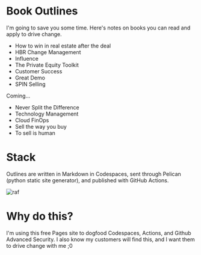 # Book Outlines 
I'm going to save you some time. Here's notes on books you can read and apply to drive change.

- How to win in real estate after the deal
- HBR Change Management
- Influence
- The Private Equity Toolkit
- Customer Success
- Great Demo
- SPIN Selling

Coming...
- Never Split the Difference
- Technology Management
- Cloud FinOps
- Sell the way you buy
- To sell is human

# Stack
Outlines are written in Markdown in Codespaces, sent through Pelican (python static site generator), and published with GitHub Actions.


![raf](https://user-images.githubusercontent.com/25858030/222925108-90360adc-4ab4-4884-8268-04f7879d1ece.png)

# Why do this?
I'm using this free Pages site to dogfood Codespaces, Actions, and Github Advanced Security. 
I also know my customers will find this, and I want them to drive change with me ;0

